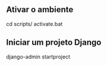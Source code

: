 ## Ativar o ambiente

cd scripts/
activate.bat

## Iniciar um projeto Django

django-admin startproject <NOME>

